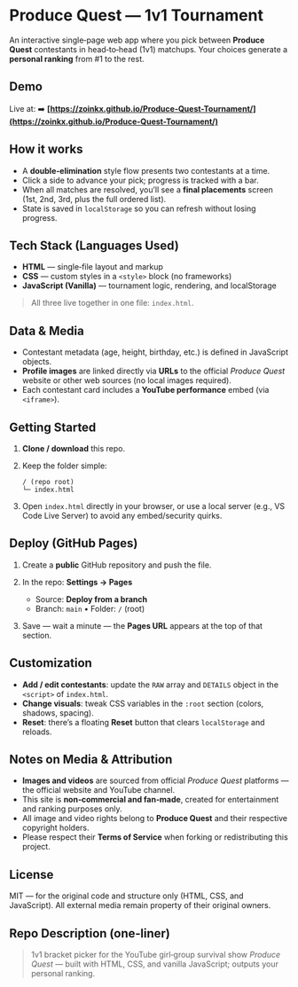 # Produce Quest — 1v1 Tournament

An interactive single‑page web app where you pick between **Produce Quest** contestants in head‑to‑head (1v1) matchups. Your choices generate a **personal ranking** from #1 to the rest.

## Demo

Live at:
➡️ **[https://zoinkx.github.io/Produce-Quest-Tournament/](https://zoinkx.github.io/Produce-Quest-Tournament/)**

## How it works

* A **double‑elimination** style flow presents two contestants at a time.
* Click a side to advance your pick; progress is tracked with a bar.
* When all matches are resolved, you’ll see a **final placements** screen (1st, 2nd, 3rd, plus the full ordered list).
* State is saved in `localStorage` so you can refresh without losing progress.

## Tech Stack (Languages Used)

* **HTML** — single‑file layout and markup
* **CSS** — custom styles in a `<style>` block (no frameworks)
* **JavaScript (Vanilla)** — tournament logic, rendering, and localStorage

> All three live together in one file: `index.html`.

## Data & Media

* Contestant metadata (age, height, birthday, etc.) is defined in JavaScript objects.
* **Profile images** are linked directly via **URLs** to the official *Produce Quest* website or other web sources (no local images required).
* Each contestant card includes a **YouTube performance** embed (via `<iframe>`).

## Getting Started

1. **Clone / download** this repo.
2. Keep the folder simple:

   ```
   / (repo root)
   └─ index.html
   ```
3. Open `index.html` directly in your browser, or use a local server (e.g., VS Code Live Server) to avoid any embed/security quirks.

## Deploy (GitHub Pages)

1. Create a **public** GitHub repository and push the file.
2. In the repo: **Settings → Pages**

   * Source: **Deploy from a branch**
   * Branch: `main` • Folder: `/` (root)
3. Save — wait a minute — the **Pages URL** appears at the top of that section.

## Customization

* **Add / edit contestants**: update the `RAW` array and `DETAILS` object in the `<script>` of `index.html`.
* **Change visuals**: tweak CSS variables in the `:root` section (colors, shadows, spacing).
* **Reset**: there’s a floating **Reset** button that clears `localStorage` and reloads.

## Notes on Media & Attribution

* **Images and videos** are sourced from official *Produce Quest* platforms — the official website and YouTube channel.
* This site is **non‑commercial and fan‑made**, created for entertainment and ranking purposes only.
* All image and video rights belong to **Produce Quest** and their respective copyright holders.
* Please respect their **Terms of Service** when forking or redistributing this project.

## License

MIT — for the original code and structure only (HTML, CSS, and JavaScript).
All external media remain property of their original owners.

## Repo Description (one‑liner)

> 1v1 bracket picker for the YouTube girl‑group survival show *Produce Quest* — built with HTML, CSS, and vanilla JavaScript; outputs your personal ranking.
